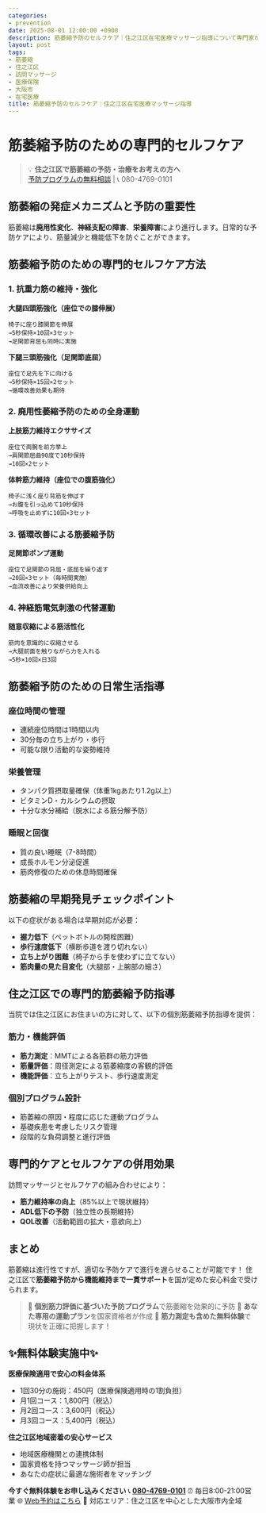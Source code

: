 ```yaml
---
categories:
- prevention
date: 2025-08-01 12:00:00 +0900
description: 筋萎縮予防のセルフケア｜住之江区在宅医療マッサージ指導について専門家が詳しく解説。医療保険適用の訪問マッサージで症状改善をサポートします。
layout: post
tags:
- 筋萎縮
- 住之江区
- 訪問マッサージ
- 医療保険
- 大阪市
- 在宅医療
title: 筋萎縮予防のセルフケア｜住之江区在宅医療マッサージ指導
---
```



# 筋萎縮予防のための専門的セルフケア

> 💡 **住之江区で筋萎縮の予防・治療をお考えの方へ**  
> [予防プログラムの無料相談](https://peraichi.com/landing_pages/view/himawari-massage/) | 📞 080-4769-0101

## 筋萎縮の発症メカニズムと予防の重要性

筋萎縮は**廃用性変化**、**神経支配の障害**、**栄養障害**により進行します。日常的な予防ケアにより、筋量減少と機能低下を防ぐことができます。

## 筋萎縮予防のための専門的セルフケア方法

### 1. 抗重力筋の維持・強化

**大腿四頭筋強化（座位での膝伸展）**
```
椅子に座り膝関節を伸展
→5秒保持×10回×3セット
→足関節背屈も同時に実施
```

**下腿三頭筋強化（足関節底屈）**
```
座位で足先を下に向ける
→5秒保持×15回×2セット
→循環改善効果も期待
```

### 2. 廃用性萎縮予防のための全身運動

**上肢筋力維持エクササイズ**
```
座位で両腕を前方挙上
→肩関節屈曲90度で10秒保持
→10回×2セット
```

**体幹筋力維持（座位での腹筋強化）**
```
椅子に浅く座り背筋を伸ばす
→お腹を引っ込めて10秒保持
→呼吸を止めずに10回×3セット
```

### 3. 循環改善による筋萎縮予防

**足関節ポンプ運動**
```
座位で足関節の背屈・底屈を繰り返す
→20回×3セット（毎時間実施）
→血流改善により栄養供給向上
```

### 4. 神経筋電気刺激の代替運動

**随意収縮による筋活性化**
```
筋肉を意識的に収縮させる
→大腿前面を触りながら力を入れる
→5秒×10回×日3回
```

## 筋萎縮予防のための日常生活指導

### 座位時間の管理
- 連続座位時間は1時間以内
- 30分毎の立ち上がり・歩行
- 可能な限り活動的な姿勢維持

### 栄養管理
- タンパク質摂取量確保（体重1kgあたり1.2g以上）
- ビタミンD・カルシウムの摂取
- 十分な水分補給（脱水による筋分解予防）

### 睡眠と回復
- 質の良い睡眠（7-8時間）
- 成長ホルモン分泌促進
- 筋肉修復のための休息時間確保

## 筋萎縮の早期発見チェックポイント

以下の症状がある場合は早期対応が必要：
- **握力低下**（ペットボトルの開栓困難）
- **歩行速度低下**（横断歩道を渡り切れない）
- **立ち上がり困難**（椅子から手を使わずに立てない）
- **筋肉量の見た目変化**（大腿部・上腕部の細さ）

## 住之江区での専門的筋萎縮予防指導

当院では住之江区にお住まいの方に対して、以下の個別筋萎縮予防指導を提供：

### 筋力・機能評価
- **筋力測定**：MMTによる各筋群の筋力評価
- **筋量評価**：周径測定による筋萎縮度の客観的評価
- **機能評価**：立ち上がりテスト、歩行速度測定

### 個別プログラム設計
- 筋萎縮の原因・程度に応じた運動プログラム
- 基礎疾患を考慮したリスク管理
- 段階的な負荷調整と進行評価

## 専門的ケアとセルフケアの併用効果

訪問マッサージとセルフケアの組み合わせにより：
- **筋力維持率の向上**（85%以上で現状維持）
- **ADL低下の予防**（独立性の長期維持）
- **QOL改善**（活動範囲の拡大・意欲向上）

## まとめ

筋萎縮は進行性ですが、適切な予防ケアで進行を遅らせることが可能です！
住之江区で**筋萎縮予防から機能維持まで一貫サポート**を国が定めた安心料金で受けられます。

> 💪 **個別筋力評価に基づいた予防プログラム**で筋萎縮を効果的に予防
> 👥 **あなた専用の運動プラン**を国家資格者が作成
> 🎁 **筋力測定も含めた無料体験**で現状を正確に把握します！

## ✨無料体験実施中✨

**医療保険適用で安心の料金体系**
- 1回30分の施術：450円（医療保険適用時の1割負担）
- 月1回コース：1,800円（税込）
- 月2回コース：3,600円（税込）
- 月3回コース：5,400円（税込）

**住之江区地域密着の安心サービス**
- 地域医療機関との連携体制
- 国家資格を持つマッサージ師が担当
- あなたの症状に最適な施術者をマッチング

**今すぐ無料体験をお申し込みください**
📞 **[080-4769-0101](tel:080-4769-0101)**
⏰ 毎日8:00-21:00営業
🌐 [Web予約はこちら](https://peraichi.com/landing_pages/view/himawari-massage/)
📍 対応エリア：住之江区を中心とした大阪市内全域

